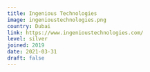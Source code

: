 ```yaml
---
title: Ingenious Technologies
image: ingenioustechnologies.png
country: Dubai
link: https://www.ingenioustechnologies.com/
level: silver
joined: 2019
date: 2021-03-31
draft: false
---
```

